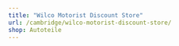 ```yaml
---
title: "Wilco Motorist Discount Store"
url: /cambridge/wilco-motorist-discount-store/
shop: Autoteile
---
```

